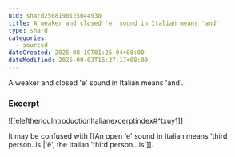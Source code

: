 ```yaml
---
uid: shard2508190125044930
title: A weaker and closed 'e' sound in Italian means 'and'
type: shard
categories:
  - sourced
dateCreated: 2025-08-19T01:25:04+08:00
dateModified: 2025-09-03T15:27:17+08:00
---
```

A weaker and closed 'e' sound in Italian means 'and'.

### Excerpt
![[eleftheriouIntroductionItalianexcerptindex#^txuy1]]

It may be confused with [[An open 'e' sound in Italian means 'third person..is'|'è', the Italian 'third person...is']].